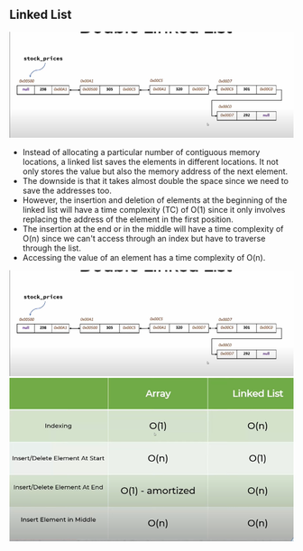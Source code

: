 ## Linked List
![linked list](.\images\linkedlist01.png)
- Instead of allocating a particular number of contiguous memory locations, a linked list saves the elements in different locations. It not only stores the value but also the memory address of the next element.
- The downside is that it takes almost double the space since we need to save the addresses too.
- However, the insertion and deletion of elements at the beginning of the linked list will have a time complexity (TC) of O(1) since it only involves replacing the address of the element in the first position.
- The insertion at the end or in the middle will have a time complexity of O(n) since we can't access through an index but have to traverse through the list.
- Accessing the value of an element has a time complexity of O(n).

![Double linked list](.\images\doublell.png)
![comparison](.\images\listvsll.png)